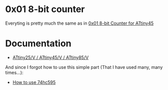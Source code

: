 # 0x01 8-bit counter

Everyting is pretty much the same as in [0x01 8-bit Counter for ATtiny45](https://github.com/adamszymanowski/MakerProjects/blob/main/ATtiny/0x01-8-Bit-Counter/in-MicrochipStudio-for-ATtiny45/0x01-for-ATtiny45/0x01-for-ATtiny45/Documentation.md)

# Documentation
- [ATtiny25/V / ATtiny45/V / ATtiny85/V](https://ww1.microchip.com/downloads/en/DeviceDoc/Atmel-2586-AVR-8-bit-Microcontroller-ATtiny25-ATtiny45-ATtiny85_Datasheet.pdf#G1.1182750)

And since I forgot how to use this simple part (That I have used many, many times...):
- [How to use 74hc595](https://lastminuteengineers.com/74hc595-shift-register-arduino-tutorial/)